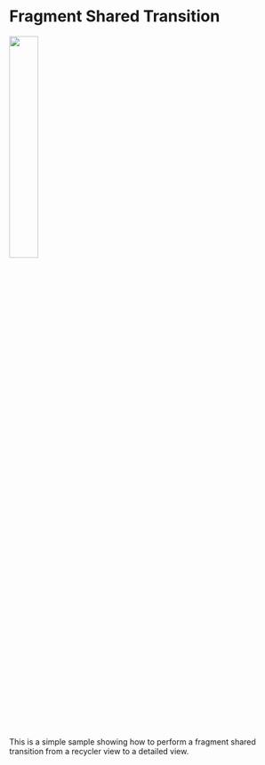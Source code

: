 # Fragment Shared Transition

<img src="document/fragment_transition.gif" width="32%">

This is a simple sample showing how to perform a fragment shared transition from a recycler view to a detailed view.